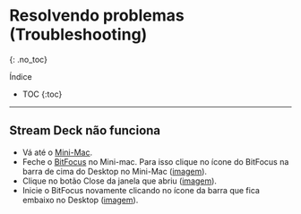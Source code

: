 # Resolvendo problemas (Troubleshooting)
{: .no_toc}

Índice
* TOC
{:toc}
---

## Stream Deck não funciona

- Vá até o [Mini-Mac](/ibcalvariotv/transmissao/equipamentos-e-programas#auxiliar-de-transmissao).
- Feche o [BitFocus](/ibcalvariotv/transmissao/equipamentos-e-programas#bitfocus) no Mini-mac.
Para isso clique no ícone do BitFocus na barra de cima do Desktop no Mini-Mac ([imagem](icone-bit-focus.png)).
- Clique no botão Close da janela que abriu  ([imagem](close-bitfocus.png)).
- Inicie o BitFocus novamente clicando no ícone da barra que fica embaixo no Desktop ([imagem](iniciar-bit-focus.png)).
